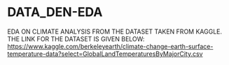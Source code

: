 # DATA_DEN-EDA
EDA ON CLIMATE ANALYSIS FROM THE DATASET TAKEN FROM KAGGLE. THE LINK FOR THE DATASET IS GIVEN BELOW:
https://www.kaggle.com/berkeleyearth/climate-change-earth-surface-temperature-data?select=GlobalLandTemperaturesByMajorCity.csv
